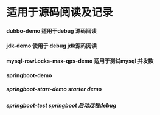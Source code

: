 # 适用于源码阅读及记录

#### dubbo-demo 适用于debug 源码阅读
#### jdk-demo 使用于 debug jdk源码阅读
#### mysql-rowLocks-max-qps-demo 适用于测试mysql 并发数
#### springboot-demo 
##### springboot-start-demo starter demo
##### springboot-test  springboot 启动过程debug